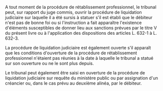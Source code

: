 A tout moment de la procédure de rétablissement professionnel, le tribunal peut, sur rapport du juge commis, ouvrir la procédure de liquidation judiciaire sur laquelle il a été sursis à statuer s'il est établi que le débiteur n'est pas de bonne foi ou si l'instruction a fait apparaître l'existence d'éléments susceptibles de donner lieu aux sanctions prévues par le titre V du présent livre ou à l'application des dispositions des articles L. 632-1 à L. 632-3.


La procédure de liquidation judiciaire est également ouverte s'il apparaît que les conditions d'ouverture de la procédure de rétablissement professionnel n'étaient pas réunies à la date à laquelle le tribunal a statué sur son ouverture ou ne le sont plus depuis.


Le tribunal peut également être saisi en ouverture de la procédure de liquidation judiciaire sur requête du ministère public ou par assignation d'un créancier ou, dans le cas prévu au deuxième alinéa, par le débiteur.


  

